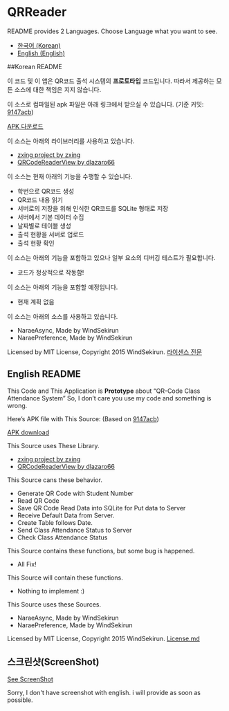 # QRReader

README provides 2 Languages.
Choose Language what you want to see. 

* [한국어 (Korean)](README.md#korean-readme)
* [English (English)](README.md#english-readme)

##Korean README

이 코드 및 이 앱은 QR코드 출석 시스템의 **프로토타입** 코드입니다.
따라서 제공하는 모든 소스에 대한 책임은 지지 않습니다.

이 소스로 컴파일된 apk 파일은 아래 링크에서 받으실 수 있습니다. (기준 커밋:  [9147acb](https://github.com/WindSekirun/QRReader/commit/e4801b5a81e6ef1d12c5e655cb5ab151ef9b929f))

[APK 다운로드](https://github.com/WindSekirun/QRReader/blob/master/app/app-release.apk)

이 소스는 아래의 라이브러리를 사용하고 있습니다.

* [zxing project by zxing](https://github.com/zxing/zxing)
* [QRCodeReaderView by dlazaro66](https://github.com/dlazaro66/QRCodeReaderView)

이 소스는 현재 아래의 기능을 수행할 수 있습니다.

* 학번으로 QR코드 생성
* QR코드 내용 읽기
* 서버로의 저장을 위해 인식한 QR코드를 SQLite 형태로 저장
* 서버에서 기본 데이터 수집
* 날짜별로 테이블 생성
* 출석 현황을 서버로 업로드
* 출석 현황 확인

이 소스는 아래의 기능을 포함하고 있으나 일부 요소의 디버깅 테스트가 필요합니다.

* 코드가 정상적으로 작동함!

이 소스는 아래의 기능을 포함할 예정입니다.

* 현재 계획 없음

이 소스는 아래의 소스를 사용하고 있습니다.

* NaraeAsync, Made by WindSekirun
* NaraePreference, Made by WindSekirun

Licensed by MIT License, Copyright 2015 WindSekirun. 
[라이센스 전문](https://github.com/WindSekirun/QRReader/blob/master/License.md)

## English README

This Code and This Application is **Prototype** about “QR-Code Class Attendance System” 
So, I don’t care you use my code and something is wrong.

Here’s APK file with This Source: (Based on [9147acb](https://github.com/WindSekirun/QRReader/commit/e4801b5a81e6ef1d12c5e655cb5ab151ef9b929f))

[APK download](https://github.com/WindSekirun/QRReader/blob/master/app/app-release.apk)

This Source uses These Library.

* [zxing project by zxing](https://github.com/zxing/zxing)
* [QRCodeReaderView by dlazaro66](https://github.com/dlazaro66/QRCodeReaderView)

This Source cans these behavior.

* Generate QR Code with Student Number
* Read QR Code
* Save QR Code Read Data into SQLite for Put data to Server
* Receive Default Data from Server.
* Create Table follows Date.
* Send Class Attendance Status to Server
* Check Class Attendance Status

This Source contains these functions, but some bug is happened.

* All Fix!

This Source will contain these functions.

* Nothing to implement :)

This Source uses these Sources.

* NaraeAsync, Made by WindSekirun
* NaraePreference, Made by WindSekirun

Licensed by MIT License, Copyright 2015 WindSekirun. 
[License.md](https://github.com/WindSekirun/QRReader/blob/master/License.md)

## 스크린샷(ScreenShot)

[See ScreenShot](https://github.com/WindSekirun/QRReader/tree/master/screenshot)

Sorry, I don't have screenshot with english. i will provide as soon as possible.
